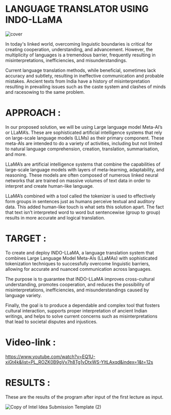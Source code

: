 # LANGUAGE TRANSLATOR USING INDO-LLaMA

![cover](https://github.com/ShreyasDevesh/BOLT/assets/77879410/9f15c8c9-d0d6-472c-b396-cf075c3d31be)

In today's linked world, overcoming linguistic boundaries is critical for creating cooperation, understanding, and advancement. However, the multiplicity of languages is a tremendous barrier, frequently resulting in misinterpretations, inefficiencies, and misunderstandings. 


Current language translation methods, while beneficial, sometimes lack accuracy and subtlety, resulting in ineffective communication and probable mistakes. Ancient texts from India have a history of misinterpretation resulting in prevailing issues such as the caste system and clashes of minds and racesowing to the same problem. 

# APPROACH :

In our proposed solution, we will be using Large language model Meta-AI’s or LLaMA’s. These are sophisticated artificial intelligence systems that rely on large-scale language models (LLMs) as their primary component. These meta-AIs are intended to do a variety of activities, including but not limited to natural language comprehension, creation, translation, summarisation, and more.

LLaMA’s are artificial intelligence systems that combine the capabilities of large-scale language models with layers of meta-learning, adaptability, and reasoning. These models are often composed of numerous linked neural networks that are trained on massive volumes of text data in order to interpret and create human-like language.

LLaMA’s combined with a tool called the tokenizer is used to effectively form groups in sentences just as humans perceive textual and auditory data. This added human-like touch is what sets this solution apart. The fact that text isn’t interpreted word to word but sentencewise  (group to group) results in more accurate and logical translation. 


# TARGET :

To create and deploy INDO-LLaMA, a language translation system that combines Large Language Model Meta-AIs (LLaMAs) with sophisticated tokenization techniques to successfully overcome linguistic barriers, allowing for accurate and nuanced communication across languages. 

The purpose is to guarantee that INDO-LLaMA improves cross-cultural understanding, promotes cooperation, and reduces the possibility of misinterpretations, inefficiencies, and misunderstandings caused by language variety. 

Finally, the goal is to produce a dependable and complex tool that fosters cultural interaction, supports proper interpretation of ancient Indian writings, and helps to solve current concerns such as misinterpretations that lead to societal disputes and injustices.

# Video-link : 
https://www.youtube.com/watch?v=EQ1U-xiGt4k&list=PL_ROZK0B9gVv7h8Tg1vDtxWS-YltLAxqd&index=1&t=12s

# RESULTS :

These are the results of the program after input of the first lecture as input. 

![Copy of Intel Idea Submission Template (2)](https://github.com/ShreyasDevesh/BOLT/assets/77879410/fa5f624f-7b87-4f60-b65a-eb32ed495418)
